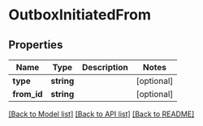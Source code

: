 # OutboxInitiatedFrom

## Properties
Name | Type | Description | Notes
------------ | ------------- | ------------- | -------------
**type** | **string** |  | [optional] 
**from_id** | **string** |  | [optional] 

[[Back to Model list]](../README.md#documentation-for-models) [[Back to API list]](../README.md#documentation-for-api-endpoints) [[Back to README]](../README.md)


